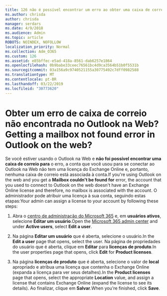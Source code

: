 ```yaml
---
title: 126 não é possível encontrar um erro ao obter uma caixa de correio no OWA?
ms.author: chrisda
author: chrisda
manager: serdars
ms.date: 4/9/2018
ms.audience: Admin
ms.topic: article
ROBOTS: NOINDEX, NOFOLLOW
localization_priority: Normal
ms.collection: Adm_O365
ms.custom: 126
ms.assetid: e85bffec-e5ad-418a-8561-dab6257e1864
ms.openlocfilehash: 0b9babe33ceec76561bc4d9ca3564b51b0f5531b
ms.sourcegitcommit: 03a156a9c9740521155a30775492c7dff0982588
ms.translationtype: MT
ms.contentlocale: pt-BR
ms.lasthandoff: 03/22/2019
ms.locfileid: "30773620"
---
```

# <a name="getting-a-mailbox-not-found-error-in-outlook-on-the-web"></a><span data-ttu-id="37818-102">Obter um erro de caixa de correio não encontrada no Outlook na Web?</span><span class="sxs-lookup"><span data-stu-id="37818-102">Getting a mailbox not found error in Outlook on the web?</span></span>

<span data-ttu-id="37818-103">Se você estiver usando o Outlook na Web e **não foi possível encontrar uma caixa de correio para** o erro, a conta que você usou para se conectar ao Outlook na Web não tem uma licença do Exchange Online e, portanto, nenhuma caixa de correio está associada à conta.</span><span class="sxs-lookup"><span data-stu-id="37818-103">If you're using Outlook on the web and you get a **Mailbox couldn't be found for** error, the account that you used to connect to Outlook on the web doesn't have an Exchange Online license and therefore, no mailbox is associated with the account.</span></span> <span data-ttu-id="37818-104">O administrador pode atribuir uma licença à sua conta, seguindo estas etapas:</span><span class="sxs-lookup"><span data-stu-id="37818-104">Your admin can assign a license to your account by following these steps:</span></span> 
  
1. <span data-ttu-id="37818-105">Abra o [centro de administração do Microsoft 365](https://portal.office.com/adminportal/home#/homepage) e, em **usuários ativos**, selecione **Editar um usuário**.</span><span class="sxs-lookup"><span data-stu-id="37818-105">Open the [Microsoft 365 admin center](https://portal.office.com/adminportal/home#/homepage) and under **Active users**, select **Edit a user**.</span></span>
    
2. <span data-ttu-id="37818-106">Na página **Editar um usuário** que é aberta, selecione o usuário.</span><span class="sxs-lookup"><span data-stu-id="37818-106">In the **Edit a user** page that opens, select the user.</span></span> <span data-ttu-id="37818-107">Na página de propriedades do usuário que é aberta, clique em **Editar** para **licenças de produto**.</span><span class="sxs-lookup"><span data-stu-id="37818-107">In the user properties page that opens, click **Edit** for **Product licenses**.</span></span>
    
3. <span data-ttu-id="37818-108">Na página **licenças de produto** que é aberta, selecione o valor de **local** apropriado e atribua uma licença que contenha o Exchange Online (expanda a licença para ver seus detalhes).</span><span class="sxs-lookup"><span data-stu-id="37818-108">In the **Product licenses** page that opens, select the appropriate **Location** value, and assign a license that contains Exchange Online (expand the license to see its details).</span></span> <span data-ttu-id="37818-109">Ao finalizar, clique em **Salvar**.</span><span class="sxs-lookup"><span data-stu-id="37818-109">When you're finished, click **Save**.</span></span>
    

